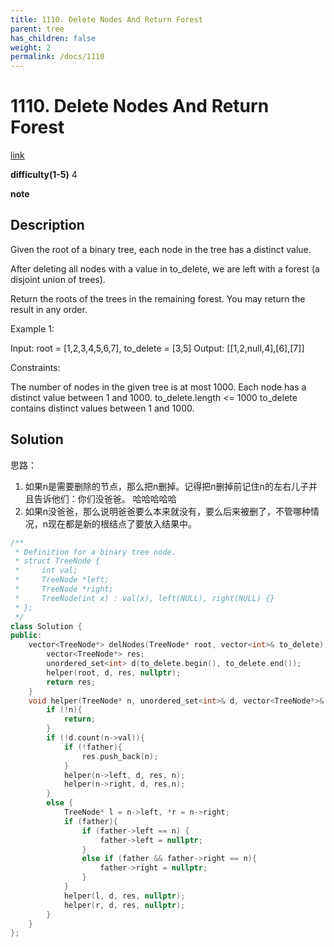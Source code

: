 ```yaml
---
title: 1110. Delete Nodes And Return Forest
parent: tree
has_children: false
weight: 2
permalink: /docs/1110
---
```

# 1110. Delete Nodes And Return Forest

[link](https://leetcode.com/problems/delete-nodes-and-return-forest/)

**difficulty(1-5)**
4

**note**

## Description
Given the root of a binary tree, each node in the tree has a distinct value.

After deleting all nodes with a value in to_delete, we are left with a forest (a disjoint union of trees).

Return the roots of the trees in the remaining forest.  You may return the result in any order.

 

Example 1:



Input: root = [1,2,3,4,5,6,7], to_delete = [3,5]
Output: [[1,2,null,4],[6],[7]]
 

Constraints:

The number of nodes in the given tree is at most 1000.
Each node has a distinct value between 1 and 1000.
to_delete.length <= 1000
to_delete contains distinct values between 1 and 1000.

## Solution
思路：
1. 如果n是需要删除的节点，那么把n删掉。记得把n删掉前记住n的左右儿子并且告诉他们：你们没爸爸。 哈哈哈哈哈
2. 如果n没爸爸，那么说明爸爸要么本来就没有，要么后来被删了，不管哪种情况，n现在都是新的根结点了要放入结果中。


```c++
/**
 * Definition for a binary tree node.
 * struct TreeNode {
 *     int val;
 *     TreeNode *left;
 *     TreeNode *right;
 *     TreeNode(int x) : val(x), left(NULL), right(NULL) {}
 * };
 */
class Solution {
public:
    vector<TreeNode*> delNodes(TreeNode* root, vector<int>& to_delete) {
        vector<TreeNode*> res;
        unordered_set<int> d(to_delete.begin(), to_delete.end());
        helper(root, d, res, nullptr);
        return res;        
    }
    void helper(TreeNode* n, unordered_set<int>& d, vector<TreeNode*>& res, TreeNode* father){
        if (!n){
            return;
        }
        if (!d.count(n->val)){
            if (!father){
                res.push_back(n);
            }
            helper(n->left, d, res, n);
            helper(n->right, d, res,n);
        }
        else {
            TreeNode* l = n->left, *r = n->right;
            if (father){
                if (father->left == n) {
                    father->left = nullptr;
                }
                else if (father && father->right == n){
                    father->right = nullptr;
                }
            } 
            helper(l, d, res, nullptr);
            helper(r, d, res, nullptr);
        }
    }
};
```